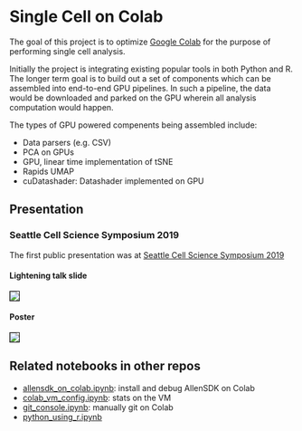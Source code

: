 # Single Cell on Colab

The goal of this project is to optimize [Google
Colab](https://colab.research.google.com/) for the purpose of
performing single cell analysis.

Initially the project is integrating existing popular tools in both Python and R.
The longer term goal is to build out a set of components which can be assembled into
end-to-end GPU pipelines. In such a pipeline, the data would be downloaded and parked
on the GPU wherein all analysis computation would happen.

The types of GPU powered compenents being assembled include:
- Data parsers (e.g. CSV)
- PCA on GPUs
- GPU, linear time implementation of tSNE
- Rapids UMAP
- cuDatashader: Datashader implemented on GPU

## Presentation

### Seattle Cell Science Symposium 2019

The first public presentation was at [Seattle Cell Science Symposium 2019](https://alleninstitute.org/media/filer_public/19/80/19801df8-8001-45ea-bcf9-a731281d98a3/2019_cellsciencesymp_flyer.pdf)

#### Lightening talk slide

<img src="http://reconstrue.com/projects/single_cell_on_colab/presentations/seattle_cell_lightening_slide.png" style="border: 1px solid black"/>


#### Poster
<img src="http://reconstrue.com/projects/single_cell_on_colab/presentations/2019_12_seattle_cell_poster.png" style="border: 1px solid black"/>

## Related notebooks in other repos

- [allensdk_on_colab.ipynb](https://github.com/reconstrue/neuro_on_colab/blob/master/platform/allensdk_on_colab.ipynb): install and debug AllenSDK on Colab
- [colab_vm_config.ipynb](https://github.com/reconstrue/neuro_on_colab/blob/master/platform/colab_vm_config.ipynb): stats on the VM 
- [git_console.ipynb](https://github.com/reconstrue/neuro_on_colab/blob/master/platform/git_console.ipynb): manually git on Colab
- [python_using_r.ipynb](https://github.com/reconstrue/neuro_on_colab/blob/master/platform/python_using_r.ipynb)